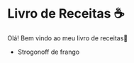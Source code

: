 # Livro de Receitas :coffee:

Olá! Bem vindo ao meu livro de receitas:wave:

* Strogonoff de frango
